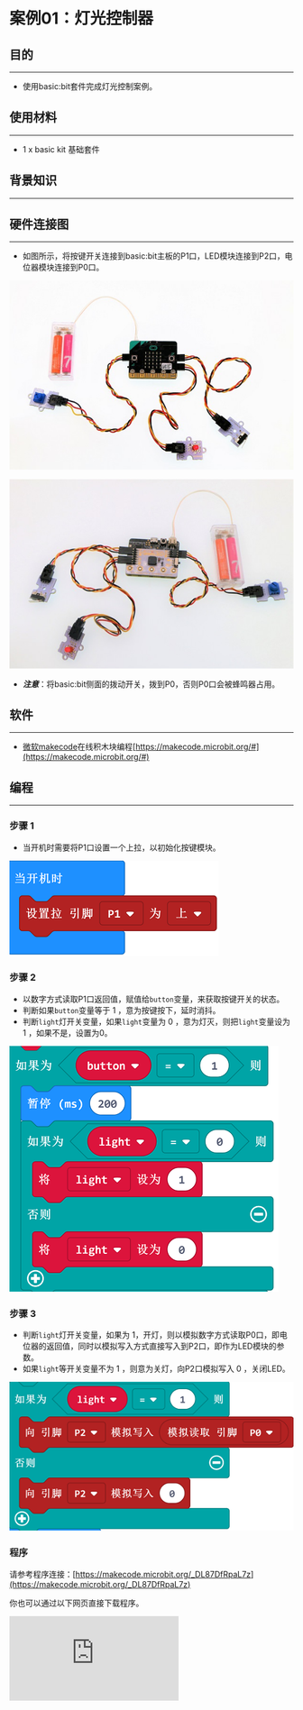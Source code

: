 # 案例01：灯光控制器

## 目的
---

- 使用basic:bit套件完成灯光控制案例。

## 使用材料
---

- 1 x basic kit 基础套件

## 背景知识
---

## 硬件连接图
---

- 如图所示，将按键开关连接到basic:bit主板的P1口，LED模块连接到P2口，电位器模块连接到P0口。

![](./images/27lfueI.jpg)

![](./images/Fmowi1n.jpg)

- ***注意***：将basic:bit侧面的拨动开关，拨到P0，否则P0口会被蜂鸣器占用。

## 软件
---
- [微软makecode](https://makecode.microbit.org/#)在线积木块编程[https://makecode.microbit.org/#](https://makecode.microbit.org/#)

## 编程
---
### 步骤 1

- 当开机时需要将P1口设置一个上拉，以初始化按键模块。

![](./images/basic_kit_case_01_01.png)

### 步骤 2

- 以数字方式读取P1口返回值，赋值给`button`变量，来获取按键开关的状态。
- 判断如果`button`变量等于 1 ，意为按键按下，延时消抖。
- 判断`light`灯开关变量，如果`light`变量为 0 ，意为灯灭，则把`light`变量设为 1 ，如果不是，设置为0。

![](./images/basic_kit_case_01_02.png)

### 步骤 3

- 判断`light`灯开关变量，如果为 1，开灯，则以模拟数字方式读取P0口，即电位器的返回值，同时以模拟写入方式直接写入到P2口，即作为LED模块的参数。
- 如果`light`等开关变量不为 1 ，则意为关灯，向P2口模拟写入 0 ，关闭LED。

![](./images/basic_kit_case_01_03.png)

### 程序

请参考程序连接：[https://makecode.microbit.org/_DL87DfRpaL7z](https://makecode.microbit.org/_DL87DfRpaL7z)

你也可以通过以下网页直接下载程序。


<div
    style={{
        position: 'relative',
        paddingBottom: '60%',
        overflow: 'hidden',
    }}
>
    <iframe
        src="https://makecode.microbit.org/_DL87DfRpaL7z"
        frameborder="0"
        sandbox="allow-popups allow-forms allow-scripts allow-same-origin"
        style={{
            position: 'absolute',
            width: '100%',
            height: '100%',
        }}
    />
</div>

## 结论
---

- 按下按键灯亮，再次按下灯灭。当灯亮时调节电位器旋钮，可以调节灯的亮度。

## 思考
---

- 延时消抖的作用和意义是什么？

## 常见问题
---


## 相关阅读
---
